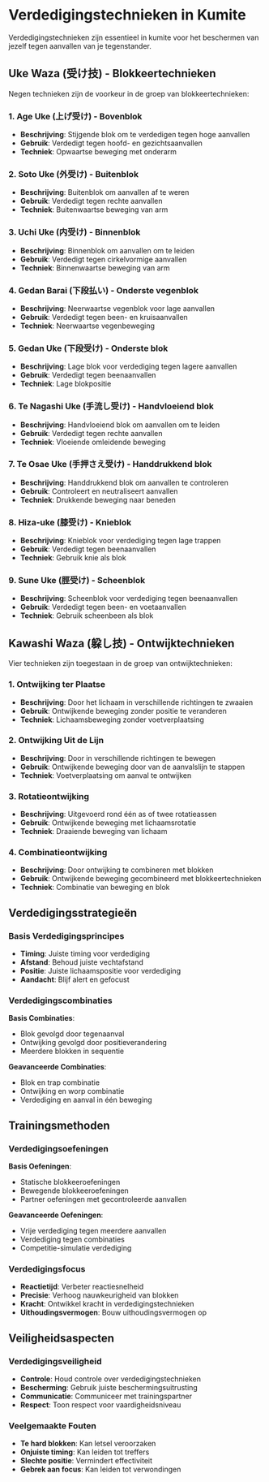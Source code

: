 # Verdedigingstechnieken in Kumite

Verdedigingstechnieken zijn essentieel in kumite voor het beschermen van jezelf tegen aanvallen van je tegenstander.

## Uke Waza (受け技) - Blokkeertechnieken

Negen technieken zijn de voorkeur in de groep van blokkeertechnieken:

### 1. Age Uke (上げ受け) - Bovenblok
- **Beschrijving**: Stijgende blok om te verdedigen tegen hoge aanvallen
- **Gebruik**: Verdedigt tegen hoofd- en gezichtsaanvallen
- **Techniek**: Opwaartse beweging met onderarm

### 2. Soto Uke (外受け) - Buitenblok
- **Beschrijving**: Buitenblok om aanvallen af te weren
- **Gebruik**: Verdedigt tegen rechte aanvallen
- **Techniek**: Buitenwaartse beweging van arm

### 3. Uchi Uke (内受け) - Binnenblok
- **Beschrijving**: Binnenblok om aanvallen om te leiden
- **Gebruik**: Verdedigt tegen cirkelvormige aanvallen
- **Techniek**: Binnenwaartse beweging van arm

### 4. Gedan Barai (下段払い) - Onderste vegenblok
- **Beschrijving**: Neerwaartse vegenblok voor lage aanvallen
- **Gebruik**: Verdedigt tegen been- en kruisaanvallen
- **Techniek**: Neerwaartse vegenbeweging

### 5. Gedan Uke (下段受け) - Onderste blok
- **Beschrijving**: Lage blok voor verdediging tegen lagere aanvallen
- **Gebruik**: Verdedigt tegen beenaanvallen
- **Techniek**: Lage blokpositie

### 6. Te Nagashi Uke (手流し受け) - Handvloeiend blok
- **Beschrijving**: Handvloeiend blok om aanvallen om te leiden
- **Gebruik**: Verdedigt tegen rechte aanvallen
- **Techniek**: Vloeiende omleidende beweging

### 7. Te Osae Uke (手押さえ受け) - Handdrukkend blok
- **Beschrijving**: Handdrukkend blok om aanvallen te controleren
- **Gebruik**: Controleert en neutraliseert aanvallen
- **Techniek**: Drukkende beweging naar beneden

### 8. Hiza-uke (膝受け) - Knieblok
- **Beschrijving**: Knieblok voor verdediging tegen lage trappen
- **Gebruik**: Verdedigt tegen beenaanvallen
- **Techniek**: Gebruik knie als blok

### 9. Sune Uke (脛受け) - Scheenblok
- **Beschrijving**: Scheenblok voor verdediging tegen beenaanvallen
- **Gebruik**: Verdedigt tegen been- en voetaanvallen
- **Techniek**: Gebruik scheenbeen als blok

## Kawashi Waza (躱し技) - Ontwijktechnieken

Vier technieken zijn toegestaan in de groep van ontwijktechnieken:

### 1. Ontwijking ter Plaatse
- **Beschrijving**: Door het lichaam in verschillende richtingen te zwaaien
- **Gebruik**: Ontwijkende beweging zonder positie te veranderen
- **Techniek**: Lichaamsbeweging zonder voetverplaatsing

### 2. Ontwijking Uit de Lijn
- **Beschrijving**: Door in verschillende richtingen te bewegen
- **Gebruik**: Ontwijkende beweging door van de aanvalslijn te stappen
- **Techniek**: Voetverplaatsing om aanval te ontwijken

### 3. Rotatieontwijking
- **Beschrijving**: Uitgevoerd rond één as of twee rotatieassen
- **Gebruik**: Ontwijkende beweging met lichaamsrotatie
- **Techniek**: Draaiende beweging van lichaam

### 4. Combinatieontwijking
- **Beschrijving**: Door ontwijking te combineren met blokken
- **Gebruik**: Ontwijkende beweging gecombineerd met blokkeertechnieken
- **Techniek**: Combinatie van beweging en blok

## Verdedigingsstrategieën

### Basis Verdedigingsprincipes

- **Timing**: Juiste timing voor verdediging
- **Afstand**: Behoud juiste vechtafstand
- **Positie**: Juiste lichaamspositie voor verdediging
- **Aandacht**: Blijf alert en gefocust

### Verdedigingscombinaties

**Basis Combinaties**:
- Blok gevolgd door tegenaanval
- Ontwijking gevolgd door positieverandering
- Meerdere blokken in sequentie

**Geavanceerde Combinaties**:
- Blok en trap combinatie
- Ontwijking en worp combinatie
- Verdediging en aanval in één beweging

## Trainingsmethoden

### Verdedigingsoefeningen

**Basis Oefeningen**:
- Statische blokkeeroefeningen
- Bewegende blokkeeroefeningen
- Partner oefeningen met gecontroleerde aanvallen

**Geavanceerde Oefeningen**:
- Vrije verdediging tegen meerdere aanvallen
- Verdediging tegen combinaties
- Competitie-simulatie verdediging

### Verdedigingsfocus

- **Reactietijd**: Verbeter reactiesnelheid
- **Precisie**: Verhoog nauwkeurigheid van blokken
- **Kracht**: Ontwikkel kracht in verdedigingstechnieken
- **Uithoudingsvermogen**: Bouw uithoudingsvermogen op

## Veiligheidsaspecten

### Verdedigingsveiligheid

- **Controle**: Houd controle over verdedigingstechnieken
- **Bescherming**: Gebruik juiste beschermingsuitrusting
- **Communicatie**: Communiceer met trainingspartner
- **Respect**: Toon respect voor vaardigheidsniveau

### Veelgemaakte Fouten

- **Te hard blokken**: Kan letsel veroorzaken
- **Onjuiste timing**: Kan leiden tot treffers
- **Slechte positie**: Vermindert effectiviteit
- **Gebrek aan focus**: Kan leiden tot verwondingen 